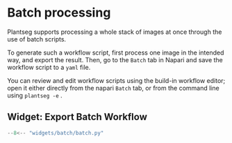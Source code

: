 # Batch processing

Plantseg supports processing a whole stack of images at once through the
use of batch scripts.

To generate such a workflow script, first process one image in the intended way,
and export the result. Then, go to the `Batch` tab in Napari and save the workflow
script to a `yaml` file.

You can review and edit workflow scripts using the build-in workflow editor;
open it either directly from the napari `Batch` tab, or from the command
line using `plantseg -e` .

## Widget: Export Batch Workflow

```python exec="1" html="1"
--8<-- "widgets/batch/batch.py"
```
